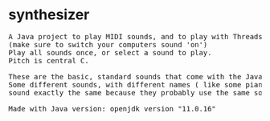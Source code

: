 # synthesizer
<pre>
A Java project to play MIDI sounds, and to play with Threads and inheritance.
(make sure to switch your computers sound 'on')
Play all sounds once, or select a sound to play.
Pitch is central C.

These are the basic, standard sounds that come with the Java MIDI package. 
Some different sounds, with different names ( like some piano versions),
sound exactly the same because they probably use the same sound wave algorithm. 

Made with Java version: openjdk version "11.0.16"
</pre>

